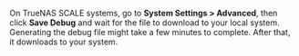 &NewLine;

On TrueNAS SCALE systems, go to **System Settings > Advanced**, then click **Save Debug** and wait for the file to download to your local system. 
Generating the debug file might take a few minutes to complete. After that, it downloads to your system.
